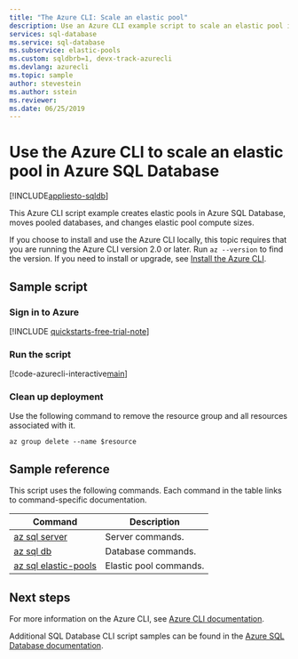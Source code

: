 ```yaml
---
title: "The Azure CLI: Scale an elastic pool"
description: Use an Azure CLI example script to scale an elastic pool in Azure SQL Database.
services: sql-database
ms.service: sql-database
ms.subservice: elastic-pools
ms.custom: sqldbrb=1, devx-track-azurecli
ms.devlang: azurecli
ms.topic: sample
author: stevestein
ms.author: sstein
ms.reviewer:
ms.date: 06/25/2019
---
```


# Use the Azure CLI to scale an elastic pool in Azure SQL Database

[!INCLUDE[appliesto-sqldb](../../includes/appliesto-sqldb.md)]

This Azure CLI script example creates elastic pools in Azure SQL Database, moves pooled databases, and changes elastic pool compute sizes.

If you choose to install and use the Azure CLI locally, this topic requires that you are running the Azure CLI version 2.0 or later. Run `az --version` to find the version. If you need to install or upgrade, see [Install the Azure CLI]( /cli/azure/install-azure-cli).

## Sample script

### Sign in to Azure

[!INCLUDE [quickstarts-free-trial-note](../../../../includes/quickstarts-free-trial-note.md)]

### Run the script

[!code-azurecli-interactive[main](../../../../cli_scripts/sql-database/scale-pool/scale-pool.sh "Move database between pools")]

### Clean up deployment

Use the following command to remove  the resource group and all resources associated with it.

```azurecli-interactive
az group delete --name $resource
```

## Sample reference

This script uses the following commands. Each command in the table links to command-specific documentation.

| Command | Description |
|---|---|
| [az sql server](/cli/azure/sql/server) | Server commands. |
| [az sql db](/cli/azure/sql/db) | Database commands. |
| [az sql elastic-pools](/cli/azure/sql/elastic-pool) | Elastic pool commands. |

## Next steps

For more information on the Azure CLI, see [Azure CLI documentation](/cli/azure).

Additional SQL Database CLI script samples can be found in the [Azure SQL Database documentation](../az-cli-script-samples-content-guide.md).
